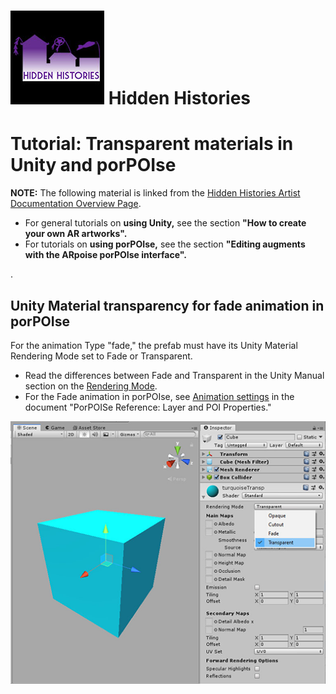 # ![Hidden Histories Logo](images/hiddenhistories-logo.png) Hidden Histories

# Tutorial: Transparent materials in Unity and porPOIse

**NOTE:** The following material is linked from the [Hidden Histories Artist Documentation Overview Page](http://hiddenhistoriesjtown.org/documentation).

- For general tutorials on **using Unity,** see the section **"How to create your own AR artworks".**
- For tutorials on **using porPOIse,** see the section **"Editing augments with the ARpoise porPOIse interface".**

. 
## Unity Material transparency for fade animation in porPOIse

For the animation Type "fade," the prefab must have its Unity Material Rendering Mode set to Fade or Transparent. 
- Read the differences between Fade and Transparent in the Unity Manual section on the [Rendering Mode](https://docs.unity3d.com/Manual/StandardShaderMaterialParameterRenderingMode.html).
- For the Fade animation in porPOIse, see [Animation settings](https://github.com/Hidden-Histories/Public-Resources/blob/master/documentation/UsingPorPOIse_REF-Layer-POI-Properties.md#animation-settings) in the document "PorPOISe Reference: Layer and POI Properties."

![RenderingModeFade](images/UsingPorpoise_fadeAnim_UnityRenderingMode.png)


